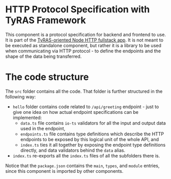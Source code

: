 # HTTP Protocol Specification with TyRAS Framework

This component is a protocol specification for backend and frontend to use.
It is part of the [TyRAS-oriented Node HTTP fullstack app](../../README.md).
It is not meant to be executed as standalone component, but rather it is a library to be used when communicating via HTTP protocol - to define the endpoints and the shape of the data being transferred.

# The code structure

The `src` folder contains all the code.
That folder is further structured in the following way:
- `hello` folder contains code related to `/api/greeting` endpoint - just to give one idea on how actual endpoint specifications can be implemented:
    - `data.ts` file contains `io-ts` validators for all the input and output data used in the endpoint,
    - `endpoints.ts` file contains type definitions which describe the HTTP endpoints to be exposed by this logical unit of the whole API, and
    - `index.ts` ties it all together by exposing the endpoint type definitions directly, and data validators behind the `data` alias.
- `index.ts` re-exports all the `index.ts` files of all the subfolders there is.

Notice that the `package.json` contains the `main`, `types`, and `module` entries, since this component is imported by other components.
